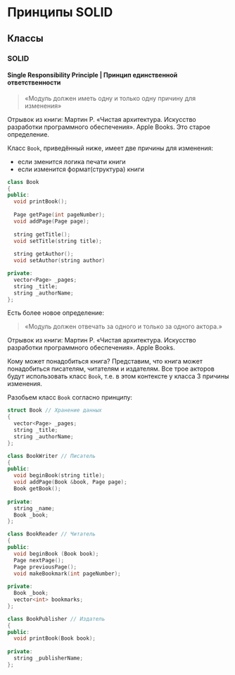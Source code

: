 # Принципы SOLID

## Классы

### SOLID

#### Single Responsibility Principle | Принцип единственной ответственности

> «Модуль должен иметь одну и только одну причину для изменения»

Отрывок из книги: Мартин Р. «Чистая архитектура. Искусство разработки программного обеспечения». Apple Books. 
Это старое определение. 

Класс `Book`, приведённый ниже, имеет две причины для изменения: 

- если зменится логика печати книги
- если изменится формат(структура) книги

```c++
class Book
{
public:
  void printBook();
  
  Page getPage(int pageNumber);
  void addPage(Page page);
  
  string getTitle();
  void setTitle(string title);
  
  string getAuthor();
  void setAuthor(string author)

private:
  vector<Page> _pages;
  string _title;
  string _authorName;
};
```

Есть более новое определение:

> «Модуль должен отвечать за одного и только за одного актора.»

Отрывок из книги: Мартин Р. «Чистая архитектура. Искусство разработки программного обеспечения». Apple Books.

Кому может понадобиться книга? Представим, что книга может понадобиться писателям, читателям и издателям. 
Все трое акторов будут использовать класс `Book`, т.е. в этом контексте у класса 3 причины изменения. 

Разобьем класс `Book` согласно принципу:

```c++
struct Book // Хранение данных
{
  vector<Page> _pages;
  string _title;
  string _authorName;
};

class BookWriter // Писатель
{
public:
  void beginBook(string title);
  void addPage(Book &book, Page page);
  Book getBook();
  
private:
  string _name;
  Book _book;
};

class BookReader // Читатель
{
public:
  void beginBook (Book book);
  Page nextPage();
  Page previousPage();
  void makeBookmark(int pageNumber);
  
private:
  Book _book;
  vector<int> bookmarks;
};

class BookPublisher // Издатель
{
public:
  void printBook(Book book);
  
private:
  string _publisherName;
};
```

